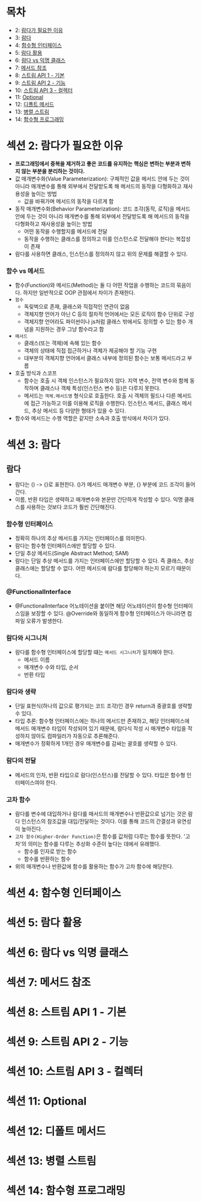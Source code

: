 # 목차
- 2: [람다가 필요한 이유](https://github.com/nahowo/java-lecture/blob/main/source/src/java_adv3/README.md#%EC%84%B9%EC%85%98-2-%EB%9E%8C%EB%8B%A4%EA%B0%80-%ED%95%84%EC%9A%94%ED%95%9C-%EC%9D%B4%EC%9C%A0)
- 3: [람다](https://github.com/nahowo/java-lecture/blob/main/source/src/java_adv3/README.md#%EC%84%B9%EC%85%98-3-%EB%9E%8C%EB%8B%A4)
- 4: [함수형 인터페이스](https://github.com/nahowo/java-lecture/blob/main/source/src/java_adv3/README.md#%EC%84%B9%EC%85%98-4-%ED%95%A8%EC%88%98%ED%98%95-%EC%9D%B8%ED%84%B0%ED%8E%98%EC%9D%B4%EC%8A%A4)
- 5: [람다 활용](https://github.com/nahowo/java-lecture/blob/main/source/src/java_adv3/README.md#%EC%84%B9%EC%85%98-5-%EB%9E%8C%EB%8B%A4-%ED%99%9C%EC%9A%A9)
- 6: [람다 vs 익명 클래스](https://github.com/nahowo/java-lecture/blob/main/source/src/java_adv3/README.md#%EC%84%B9%EC%85%98-6-%EB%9E%8C%EB%8B%A4-vs-%EC%9D%B5%EB%AA%85-%ED%81%B4%EB%9E%98%EC%8A%A4)
- 7: [메서드 참조](https://github.com/nahowo/java-lecture/blob/main/source/src/java_adv3/README.md#%EC%84%B9%EC%85%98-7-%EB%A9%94%EC%84%9C%EB%93%9C-%EC%B0%B8%EC%A1%B0)
- 8: [스트림 API 1 - 기본](https://github.com/nahowo/java-lecture/blob/main/source/src/java_adv3/README.md#%EC%84%B9%EC%85%98-8-%EC%8A%A4%ED%8A%B8%EB%A6%BC-api-1---%EA%B8%B0%EB%B3%B8)
- 9: [스트림 API 2 - 기능](https://github.com/nahowo/java-lecture/blob/main/source/src/java_adv3/README.md#%EC%84%B9%EC%85%98-9-%EC%8A%A4%ED%8A%B8%EB%A6%BC-api-2---%EA%B8%B0%EB%8A%A5)
- 10: [스트림 API 3 - 컬렉터](https://github.com/nahowo/java-lecture/blob/main/source/src/java_adv3/README.md#%EC%84%B9%EC%85%98-10-%EC%8A%A4%ED%8A%B8%EB%A6%BC-api-3---%EC%BB%AC%EB%A0%89%ED%84%B0)
- 11: [Optional](https://github.com/nahowo/java-lecture/blob/main/source/src/java_adv3/README.md#%EC%84%B9%EC%85%98-11-optional)
- 12: [디폴트 메서드](https://github.com/nahowo/java-lecture/blob/main/source/src/java_adv3/README.md#%EC%84%B9%EC%85%98-12-%EB%94%94%ED%8F%B4%ED%8A%B8-%EB%A9%94%EC%84%9C%EB%93%9C)
- 13: [병렬 스트림](https://github.com/nahowo/java-lecture/blob/main/source/src/java_adv3/README.md#%EC%84%B9%EC%85%98-13-%EB%B3%91%EB%A0%AC-%EC%8A%A4%ED%8A%B8%EB%A6%BC)
- 14: [함수형 프로그래밍](https://github.com/nahowo/java-lecture/blob/main/source/src/java_adv3/README.md#%EC%84%B9%EC%85%98-14-%ED%95%A8%EC%88%98%ED%98%95-%ED%94%84%EB%A1%9C%EA%B7%B8%EB%9E%98%EB%B0%8D)

# 섹션 2: 람다가 필요한 이유
- **프로그래밍에서 중복을 제거하고 좋은 코드를 유지하는 핵심은 변하는 부분과 변하지 않는 부분을 분리하는 것이다.**
- 값 매개변수화(Value Parameterization): 구체적인 값을 메서드 안에 두는 것이 아니라 매개변수를 통해 외부에서 전달받도록 해 메서드의 동작을 다형화하고 재사용성을 높이는 방법
  - 값을 바꿔가며 메서드의 동작을 다르게 함
- 동작 매개변수화(Behavior Parameterization): 코드 조각(동작, 로직)을 메서드 안에 두는 것이 아니라 매개변수를 통해 외부에서 전달받도록 해 메서드의 동작을 다형화하고 재사용성을 높이는 방법
  - 어떤 동작을 수행할지를 메서드에 전달
  - 동작을 수행하는 클래스를 정의하고 이를 인스턴스로 전달해야 한다는 복잡성이 존재
- 람다를 사용하면 클래스, 인스턴스를 정의하지 않고 위의 문제를 해결할 수 있다. 
### 함수 vs 메서드
- 함수(Function)와 메서드(Method)는 둘 다 어떤 작업을 수행하는 코드의 묶음이다. 하지만 일반적으로 OOP 관점에서 차이가 존재한다. 
- `함수`
  - 독맂벅으로 존재, 클래스와 직접적인 연관이 없음
  - 객체지향 언어가 아닌 C 등의 절차적 언어에서는 모든 로직이 함수 단위로 구성
  - 객체지향 언어라도 파이썬이나 js처럼 클래스 밖에서도 정의할 수 있는 함수 개념을 지원하는 경우 그냥 함수라고 함
- `메서드`
  - 클래스(또는 객체)에 속해 있는 함수
  - 객체의 상태에 직접 접근하거나 객체가 제공해야 할 기능 구현
  - 대부분의 객체지향 언어에서 클래스 내부에 정의된 함수는 보통 메서드라고 부름
- 호출 방식과 스코프
  - 함수는 호출 시 객체 인스턴스가 필요하지 않다. 지역 변수, 전역 변수와 함께 동작하며 클래스나 객체 특성(인스턴스 변수 등)은 다루지 못한다. 
  - 메서드는 `객체.메서드명` 형식으로 호출한다. 호출 시 객체의 필드나 다른 메서드에 접근 가능하고 이를 이용해 로직을 수행한다. 인스턴스 메서드, 클래스 메서드, 추상 메서드 등 다양한 형태가 있을 수 있다. 
- 함수와 메서드는 수행 역할은 같지만 소속과 호출 방식에서 차이가 있다.

# 섹션 3: 람다

## 람다
- 람다는 () -> {}로 표현한다. ()가 메서드 매개변수 부분, {} 부분에 코드 조각이 들어간다.
- 이름, 반환 타입은 생략하고 매개변수와 본문만 간단하게 작성할 수 있다. 익명 클래스를 사용하는 것보다 코드가 훨씬 간단해진다.
### 함수형 인터페이스
- 정확히 하나의 추상 메서드를 가지는 인터페이스를 의미한다.
- 람다는 함수형 인터페이스에만 할당할 수 있다.
- 단일 추상 메서드(Single Abstract Method; SAM)
- 람다는 단일 추상 메서드를 가지는 인터페이스에만 할당할 수 있다. 즉 클래스, 추상 클래스에는 할당할 수 없다. 어떤 메서드에 람다를 할당해야 하는지 모르기 때문이다.
### @FunctionalInterface
- @FunctionalInterface 어노테이션을 붙이면 해당 어노테이션이 함수형 인터페이스임을 보장할 수 있다. @Override와 동일하게 함수형 인터페이스가 아니라면 컴파일 오류가 발생한다.
### 람다와 시그니처
- 람다를 함수형 인터페이스에 할당할 떄는 `메서드 시그니처`가 일치해야 한다.
  - 메서드 이름
  - 매개변수 수와 타입, 순서
  - 반환 타입
### 람다와 생략
- 단일 표현식(하나의 값으로 평가되는 코드 조각)인 경우 return과 중괄호를 생략할 수 있다.
- 타입 추론: 함수형 인터페이스에는 하나의 메서드만 존재하고, 해당 인터페이스에 메서드 매개변수 타입이 작성되어 있기 때문에, 람다식 작성 시 매개변수 타입을 작성하지 않아도 컴파일러가 자동으로 추론해준다.
- 매개변수가 정확하게 1개인 경우 매개변수를 감싸는 괄호를 생략할 수 있다.
### 람다의 전달
- 메서드의 인자, 반환 타입으로 람다(인스턴스)를 전달할 수 있다. 타입은 함수형 인터페이스여야 한다.
### 고차 함수
- 람다를 변수에 대입하거나 람다를 매서드의 매개변수나 반환값으로 넘기는 것은 람다 인스턴스의 참조값을 대입/전달하는 것이다. 이를 통해 코드의 간결성과 유연성이 높아진다.
- `고차 함수(Higher-Order Function)`은 함수를 값처럼 다루는 함수를 뜻한다. '고차'의 의미는 함수를 다루는 추상화 수준이 높다는 데에서 유래했다.
  - 함수를 인자로 받는 함수
  - 함수를 반환하는 함수
- 위의 매개변수나 반환값에 함수를 활용하는 함수가 고차 함수에 해당한다.

# 섹션 4: 함수형 인터페이스
# 섹션 5: 람다 활용
# 섹션 6: 람다 vs 익명 클래스
# 섹션 7: 메서드 참조
# 섹션 8: 스트림 API 1 - 기본
# 섹션 9: 스트림 API 2 - 기능
# 섹션 10: 스트림 API 3 - 컬렉터
# 섹션 11: Optional
# 섹션 12: 디폴트 메서드
# 섹션 13: 병렬 스트림
# 섹션 14: 함수형 프로그래밍
